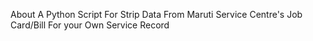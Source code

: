 About
A Python Script For Strip Data From Maruti Service Centre's Job Card/Bill For your Own Service Record
